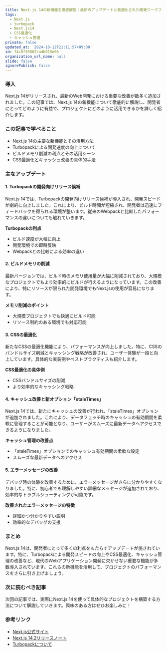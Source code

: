 ```yaml
---
title: Next.js 14の新機能を徹底解説：最新のアップデートと最適化された開発ワークフロー
tags:
  - Next.js
  - turbopack
  - Next.js14
  - CSS最適化
  - キャッシュ管理
private: false
updated_at: '2024-10-12T21:11:57+09:00'
id: f4c0f39802ca4b015e06
organization_url_name: null
slide: false
ignorePublish: false
---
```

### 導入
Next.js 14がリリースされ、最新のWeb開発における重要な改善が数多く追加されました。この記事では、Next.js 14の新機能について徹底的に解説し、開発者にとってどのように有益で、プロジェクトにどのように活用できるかを詳しく紹介します。

### この記事で学べること
- Next.js 14の主要な新機能とその活用方法
- Turbopackによる開発速度の向上について
- ビルドメモリ削減の利点とその活用シーン
- CSS最適化とキャッシュ改善の具体的手法

### 主なアップデート

#### 1. Turbopackの開発向けリリース候補
Next.js 14では、Turbopackの開発向けリリース候補が導入され、開発スピードが劇的に向上しました。これにより、ビルド時間が短縮され、開発者は迅速にフィードバックを得られる環境が整います。従来のWebpackと比較したパフォーマンスの違いについても触れていきます。

**Turbopackの利点**
- ビルド速度が大幅に向上
- 開発環境での即時反映
- Webpackとの比較による効率の違い

#### 2. ビルドメモリの削減
最新バージョンでは、ビルド時のメモリ使用量が大幅に削減されており、大規模なプロジェクトでもより効率的にビルドが行えるようになっています。この改善により、特にリソースが限られた開発環境でもNext.jsの使用が容易になります。

**メモリ削減のポイント**
- 大規模プロジェクトでも快適にビルド可能
- リソース制約のある環境でも対応可能

#### 3. CSSの最適化
新たなCSSの最適化機能により、パフォーマンスが向上しました。特に、CSSのバンドルサイズ削減とキャッシング戦略が改善され、ユーザー体験が一段と向上しています。具体的な実装例やベストプラクティスも紹介します。

**CSS最適化の具体例**
- CSSバンドルサイズの削減
- より効率的なキャッシング戦略

#### 4. キャッシュ改善と新オプション「staleTimes」
Next.js 14では、新たにキャッシュの改善が行われ、「staleTimes」オプションが追加されました。これにより、データフェッチ時のキャッシュの有効期間を柔軟に管理することが可能となり、ユーザーがスムーズに最新データへアクセスできるようになりました。

**キャッシュ管理の改善点**
- 「staleTimes」オプションでのキャッシュ有効期間の柔軟な設定
- スムーズな最新データへのアクセス

#### 5. エラーメッセージの改善
デバッグ時の体験を改善するために、エラーメッセージがさらに分かりやすくなりました。特に、初心者でも理解しやすい詳細なメッセージが追加されており、効率的なトラブルシューティングが可能です。

**改善されたエラーメッセージの特徴**
- 詳細かつ分かりやすい説明
- 効率的なデバッグの支援

### まとめ
Next.js 14は、開発者にとって多くの利点をもたらすアップデートが施されています。特に、Turbopackによる開発スピードの向上やCSS最適化、キャッシュ管理の改善など、現代のWebアプリケーション開発に欠かせない重要な機能が多数導入されています。これらの新機能を活用して、プロジェクトのパフォーマンスをさらに引き上げましょう。

### 次に読むべき記事
次回の記事では、実際にNext.js 14を使って具体的なプロジェクトを構築する方法について解説していきます。興味のある方はぜひお楽しみに！

### 参考リンク
- [Next.js公式サイト](https://nextjs.org/)
- [Next.js 14.2リリースノート](https://nextjs.org/blog/next-14-2)
- [Turbopackについて](https://nextjs.org/docs/turbopack)
